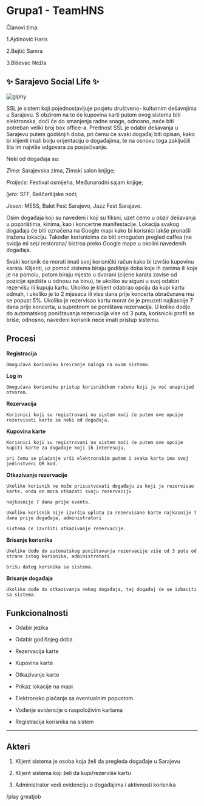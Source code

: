# Grupa1 - TeamHNS

Članovi tima:

1.Ajdinović Haris

2.Bejtić Samra

3.Biševac Nežla


## :sparkles: Sarajevo Social Life :sparkles:


![giphy](https://user-images.githubusercontent.com/37189397/37556734-4f201432-29fa-11e8-9741-1105968de6ce.gif)


SSL je sistem koji pojednostavljuje posjetu društveno- kulturnim dešavnjima u Sarajevu. S obzirom na to će kupovina karti putem ovog sistema biti elektronska, doći će do smanjenja radne snage, odnosno, neće biti potreban veliki broj box office-a. Prednost SSL je odabir dešavanja u Sarajevu putem godišnjih doba, pri čemu će svaki događaj biti opisan, kako bi klijenti imali bolju orijentaciju o događajima, te na osnovu toga zaključili šta im najviše odgovara za posjećivanje. 

Neki od događaja su: 

*Zima*: Sarajevska zima, Zimski salon knjige; 

*Proljeće*: Festival osmijeha, Međunarodni sajam knjige;

*ljeto*: SFF, Baščaršijske noći; 

*Jesen*: MESS, Balet Fest Sarajevo, Jazz Fest Sarajavo. 

Osim događaja koji su navedeni i koji su fiksni, uzet ćemo u obzir dešavanja u pozorištima, kinima, kao i koncertne manifestacije. 
Lokacija svakog događaja će biti označena na Google mapi kako bi korisnici lakše pronašli traženu lokaciju.
Također korisnicima će biti omogućen pregled caffea (ne svidja mi se)/ restorana/ bistroa preko Google mape u okolini navedenih događaja.

Svaki korisnik će morati imati svoj korisnički račun kako bi izvršio kupovinu karata.
Klijenti, uz pomoć sistema biraju godišnje doba koje ih zanima ili koje je na pomolu, potom biraju mjesto u dvorani (cijene karata zavise od pozicije sjedišta u odnosu na binu), te ukoliko su siguni u svoj odabiri rezervišu ili kupuju kartu. Ukoliko je klijent odabrao opciju da kupi kartu odmah, i ukoliko je to 2 mjeseca ili vise dana prije koncerta obračunava mu se popust 5%. Ukoliko je rezervisao kartu morat će je preuzeti najkasnije 7 dana prije koncerta, u suprotnom se poništava rezervacija. U koliko dodje do automatskog poništavanja rezervacija vise od 3 puta, korisnicki profil se briše, odnosno, navedeni korisnik neće imati pristup sistemu.


## Procesi


**Registracija**
```
Omogućava korisniku kreiranje naloga na ovom sistemu.
```

**Log in**
```
Omogućava korisniku pristup korisnikčkom računu koji je već unaprijed otvoren.
```
**Rezervacija**
```
Korisnici koji su registrovani na sistem moći će putem ove opcije rezervisati karte za neki od događaja.
```

**Kupovina karte**
```
Korisnici koji su registrovani na sistem moći će putem ove opcije kupiti karte za događaje koji ih interesuju, 

pri čemu se plaćanje vrši elektronskim putem i svaka karta ima svoj jedinstveni QR kod.
```

**Otkazivanje rezervacije**
```
Ukoliko korisnik ne može prisustvovati događaju za koji je rezervisao karte, onda on mora otkazati svoju rezervaciju 

najkasnije 7 dana prije eventa.

Ukoliko korisnik nije izvršio uplatu za rezervisane karte najkasnije 7 dana prije događaja, administratori 

sistema će izvršiti otkazivanje rezervacije.
```

**Brisanje korisnika**
```
Ukoliko dođe do automatskog poništavanja rezervacije više od 3 puta od strane istog korisnika, administratori 

brišu datog korsnika sa sistema.
```

**Brisanje događaja**
```
Ukoliko dođe do otkazivanja nekog događaja, taj događaj će se izbaciti sa sistema.
```

## Funkcionalnosti

* Odabir jezika

* Odabir godišnjeg doba

* Rezervacija karte

* Kupovina karte

* Otkazivanje karte

* Prikaz lokacije na mapi

* Elektronsko plaćanje sa eventualnim popustom

* Vođenje evidencije o raspoloživim kartama

* Registracija korisnika na sistem

---

## Akteri

1. Klijent sistema je osoba koja želi da pregleda događaje u Sarajevu

2. Klijent sistema koji želi da kupi/rezerviše kartu

3. Administrator vodi evidenciju o događajima i aktivnosti korisnika


/play greatjob


